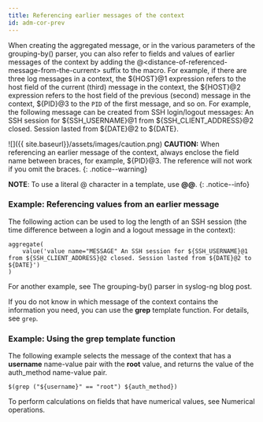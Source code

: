 ```yaml
---
title: Referencing earlier messages of the context
id: adm-cor-prev
---
```


When creating the aggregated message, or in the various parameters of
the grouping-by() parser, you can also refer to fields and values of
earlier messages of the context by adding the
@\<distance-of-referenced-message-from-the-current\> suffix to the
macro. For example, if there are three log messages in a context, the
${HOST}@1 expression refers to the host field of the current (third)
message in the context, the ${HOST}@2 expression refers to the host
field of the previous (second) message in the context, ${PID}@3 to the
`PID` of the first message, and so on. For example, the following message
can be created from SSH login/logout messages: An SSH session for
${SSH\_USERNAME}@1 from ${SSH\_CLIENT\_ADDRESS}@2 closed. Session
lasted from ${DATE}@2 to ${DATE}.

![]({{ site.baseurl}}/assets/images/caution.png) **CAUTION:**
When referencing an earlier message of the context, always enclose the
field name between braces, for example, ${PID}@3. The reference will not work
if you omit the braces.
{: .notice--warning}

**NOTE**: To use a literal @ character in a template, use **@@**.
{: .notice--info}

### Example: Referencing values from an earlier message

The following action can be used to log the length of an SSH session
(the time difference between a login and a logout message in the
context):

```config
aggregate(
    value('value name="MESSAGE" An SSH session for ${SSH_USERNAME}@1 from ${SSH_CLIENT_ADDRESS}@2 closed. Session lasted from ${DATE}@2 to ${DATE}')
)
```

For another example, see The grouping-by() parser in syslog-ng blog
post.

If you do not know in which message of the context contains the
information you need, you can use the **grep** template function. For
details, see
`grep`.

### Example: Using the grep template function

The following example selects the message of the context that has a
**username** name-value pair with the **root** value, and returns the
value of the auth\_method name-value pair.

```config
$(grep ("${username}" == "root") ${auth_method})
```

To perform calculations on fields that have numerical values, see
Numerical operations.

